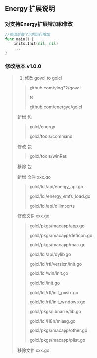## Energy 扩展说明

### 对支持Energy扩展增加和修改
```go
//修改后每个示例运行增加
func main() {
    inits.Init(nil, nil)
	...
}
```

### 修改版本 v1.0.0

> 1. 修改 govcl to golcl
>> github.com/ying32/govcl
>>
>> to
>>
>> github.com/energye/golcl
>
> 新增 包
>> golcl/energy
>>
>> golcl/tools/command
>
> 修改 包
>> 
>> golcl/tools/winRes
>>
> 移除 包
> 
>>
>
> 新增 文件 xxx.go
>> golcl/lcl/api/energy_api.go
>>
>> golcl/lcl/energy_emfs_load.go
>>
>> golcl/lcl/api/dllimports
> 
> 修改文件 xxx.go
>> golcl/pkgs/macapp/app.go
>>
>> golcl/pkgs/macapp/deficon.go
>>
>> golcl/pkgs/macapp/mac.go
>>
>> golcl/lcl/api/dylib.go
>>
>> golcl/lcl/rtl/version/init.go
>>
>> golcl/lcl/win/init.go
>>
>> golcl/lcl/init.go
>>
>> golcl/lcl/rtl/init_posix.go
>>
>> golcl/lcl/rtl/init_windows.go
>>
>> golcl/pkgs/libname/lib.go
>>
>> golcl/lcl/i18n/mlang.go
>>
>>  golcl/pkgs/macapp/other.go
>>
>>  golcl/pkgs/macapp/plist.go
> 
> 移除文件 xxx.go
>>